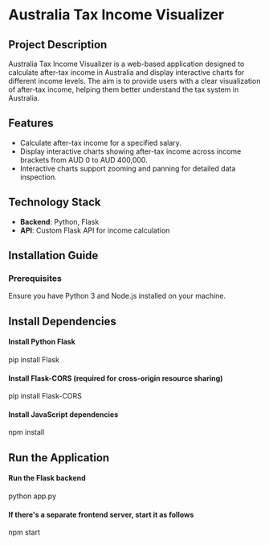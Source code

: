 # Australia Tax Income Visualizer

## Project Description
Australia Tax Income Visualizer is a web-based application designed to calculate after-tax income in Australia and display interactive charts for different income levels. The aim is to provide users with a clear visualization of after-tax income, helping them better understand the tax system in Australia.

## Features
- Calculate after-tax income for a specified salary.
- Display interactive charts showing after-tax income across income brackets from AUD 0 to AUD 400,000.
- Interactive charts support zooming and panning for detailed data inspection.

## Technology Stack
- **Backend**: Python, Flask
- **API**: Custom Flask API for income calculation
## Installation Guide

### Prerequisites
Ensure you have Python 3 and Node.js installed on your machine.

## Install Dependencies
#### Install Python Flask
pip install Flask

#### Install Flask-CORS (required for cross-origin resource sharing)
pip install Flask-CORS

#### Install JavaScript dependencies
npm install

## Run the Application
#### Run the Flask backend
python app.py

#### If there's a separate frontend server, start it as follows
npm start
